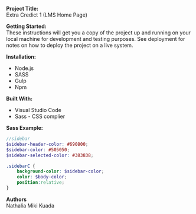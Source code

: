 **Project Title:**<br>
Extra Credict 1 (LMS Home Page)

**Getting Started:**<br>
These instructions will get you a copy of the project up and running on your local machine for development and testing purposes. See deployment for notes on how to deploy the project on a live system.

**Installation:**<br>
- Node.js 
- SASS
- Gulp
- Npm

**Built With:**<br>
- Visual Studio Code
- Sass - CSS complier

**Sass Example:**<br>

```scss
//sidebar
$sidebar-header-color: #690800;
$sidebar-color: #505050;
$sidebar-selected-color: #383838;

.sidebarC { 
    background-color: $sidebar-color; 
    color: $body-color;
    position:relative;
}
```
**Authors**<br>
Nathalia Miki Kuada
